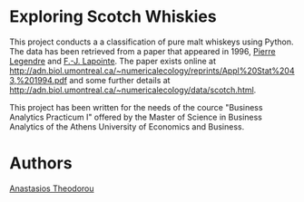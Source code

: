 # Exploring Scotch Whiskies

This project conducts a a classification of pure malt whiskeys using Python. The data has been retrieved from a paper that appeared in 1996, [Pierre Legendre](http://numericalecology.com/) and [F.-J. Lapointe](http://bio.umontreal.ca/repertoire-departement/vue/lapointe-francois-joseph/). The paper exists online at http://adn.biol.umontreal.ca/~numericalecology/reprints/Appl%20Stat%2043,%201994.pdf and some further details at http://adn.biol.umontreal.ca/~numericalecology/data/scotch.html. <br/>

This project has been written for the needs of the cource "Business Analytics Practicum I" offered by the Master of Science in Business Analytics of the Athens University of Economics and Business.

# Authors
[Anastasios Theodorou](https://github.com/antheodorou) <br/>
